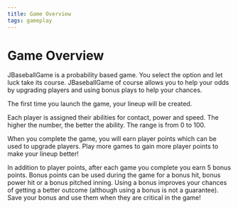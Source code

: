```yaml
---
title: Game Overview
tags: gameplay
---
```


# Game Overview

JBaseballGame is a probability based game.  You select the option and let luck take its course.  JBaseballGame of course allows you to help your odds by upgrading players and using bonus plays to help your chances.

The first time you launch the game, your lineup will be created.

Each player is assigned their abilities for contact, power and speed.  The higher the number, the better the ability.  The range is from 0 to 100.

When you complete the game, you will earn player points which can be used to upgrade players.  Play more games to gain more player points to make your lineup better!

In addition to player points, after each game you complete you earn 5 bonus points.  Bonus points can be used during the game for a bonus hit, bonus power hit or a bonus pitched inning.  Using a bonus improves your chances of getting a better outcome (although using a bonus is not a guarantee).  Save your bonus and use them when they are critical in the game!

